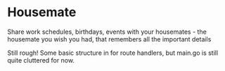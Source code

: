 # Housemate
Share work schedules, birthdays, events with your housemates - the housemate you wish you had, that remembers all the important details

Still rough! Some basic structure in for route handlers, but main.go is still quite cluttered for now.

